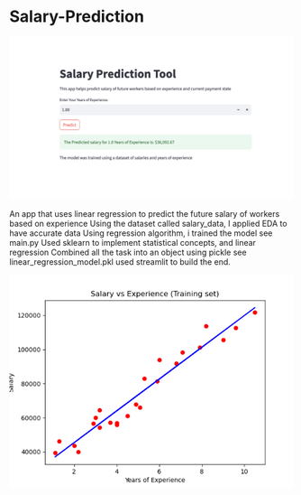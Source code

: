 # Salary-Prediction
![Front End of App](https://github.com/chumeh/Salary-Prediction/blob/main/Screenshot%202024-11-17%20at%208.45.49%20PM.png)

An app that uses linear regression to predict the future salary of workers based on experience
Using the dataset called salary_data, I applied EDA to have accurate data
Using regression algorithm, i trained the model see main.py
Used  sklearn to implement statistical concepts, and linear regression
Combined all the task into an object using pickle see linear_regression_model.pkl
used streamlit to build the end.

![Comparing Actual data and Predicted data](https://github.com/chumeh/Salary-Prediction/blob/main/salary%20vs%20experience.png)
